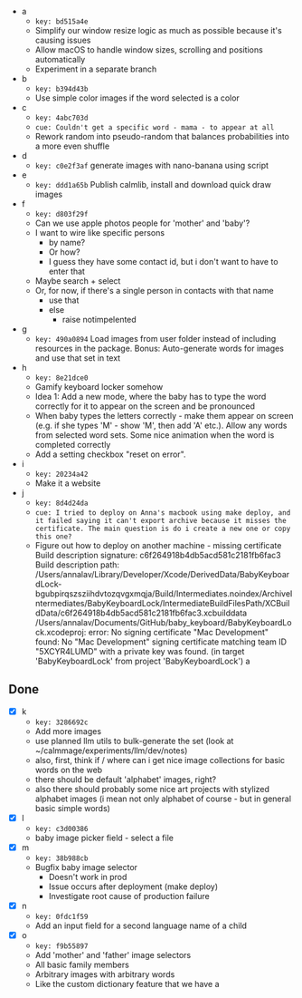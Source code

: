 - a
    - `key: bd515a4e`
    - Simplify our window resize logic as much as possible because it's causing issues
    - Allow macOS to handle window sizes, scrolling and positions automatically
    - Experiment in a separate branch
- b
    - `key: b394d43b`
    - Use simple color images if the word selected is a color
- c
    - `key: 4abc703d`
    - `cue: Couldn't get a specific word - mama - to appear at all`
    - Rework random into pseudo-random that balances probabilities into a more even shuffle
- d
    - `key: c0e2f3af`
    generate images with nano-banana using script
- e
    - `key: ddd1a65b`
    Publish calmlib, install and download quick draw images
- f
    - `key: d803f29f`
    - Can we use apple photos people for 'mother' and 'baby'?
    - I want to wire like specific persons
        - by name?
        - Or how?
        - I guess they have some contact id, but i don't want to have to enter that
    - Maybe search + select
    - Or, for now, if there's a single person in contacts with that name
        - use that
        - else
            - raise notimpelented
- g
    - `key: 490a0894`
      Load images from user folder instead of including resources in the package. Bonus: Auto-generate words for images and use that set in text
- h
    - `key: 8e21dce0`
    - Gamify keyboard locker somehow
    - Idea 1: Add a new mode, where the baby has to type the word correctly for it to appear on the screen and be
      pronounced
    - When baby types the letters correctly - make them appear on screen (e.g. if she types 'M' - show 'M', then add
      'A' etc.). Allow any words from selected word sets.
      Some nice animation when the word is completed correctly
    - Add a setting checkbox "reset on error".
- i
    - `key: 20234a42`
    - Make it a website
- j
    - `key: 8d4d24da`
    - `cue: I tried to deploy on Anna's macbook using make deploy, and it failed saying it can't export archive because it misses the certificate. The main question is do i create a new one or copy this one?`
    - Figure out how to deploy on another machine - missing certificate
    Build description signature: c6f264918b4db5acd581c2181fb6fac3
    Build description path: /Users/annalav/Library/Developer/Xcode/DerivedData/BabyKeyboardLock-bgubpirqszsziihdvtozqvgxmqja/Build/Intermediates.noindex/ArchiveIntermediates/BabyKeyboardLock/IntermediateBuildFilesPath/XCBuildData/c6f264918b4db5acd581c2181fb6fac3.xcbuilddata
    /Users/annalav/Documents/GitHub/baby_keyboard/BabyKeyboardLock.xcodeproj: error: No signing certificate "Mac Development" found: No "Mac Development" signing certificate matching team ID "5XCYR4LUMD" with a private key was found. (in target 'BabyKeyboardLock' from project 'BabyKeyboardLock')
    a
## Done
- [x] k
    - `key: 3286692c`
    - Add more images
    - use planned llm utils to bulk-generate the set (look at ~/calmmage/experiments/llm/dev/notes)
    - also, first, think if / where can i get nice image collections for basic words on the web
    - there should be default 'alphabet' images, right?
    - also there should probably some nice art projects with stylized alphabet images
      (i mean not only alphabet of course - but in general basic simple words)
- [x] l
    - `key: c3d00386`
    - baby image picker field - select a file
- [x] m
    - `key: 38b988cb`
    - Bugfix baby image selector
        - Doesn't work in prod
        - Issue occurs after deployment (make deploy)
        - Investigate root cause of production failure
- [x] n
    - `key: 0fdc1f59`
    - Add an input field for a second language name of a child
- [x] o
    - `key: f9b55897`
    - Add 'mother' and 'father' image selectors
    - All basic family members
    - Arbitrary images with arbitrary words
    - Like the custom dictionary feature that we have
    a
